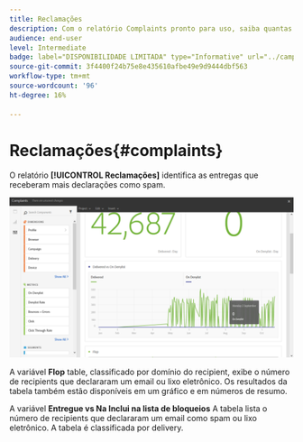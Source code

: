 ```yaml
---
title: Reclamações
description: Com o relatório Complaints pronto para uso, saiba quantas vezes o delivery foi declarado como spam.
audience: end-user
level: Intermediate
badge: label="DISPONIBILIDADE LIMITADA" type="Informative" url="../campaign-standard-migration-home.md" tooltip="Restrito a usuários migrados do Campaign Standard"
source-git-commit: 3f4400f24b75e8e435610afbe49e9d9444dbf563
workflow-type: tm+mt
source-wordcount: '96'
ht-degree: 16%

---
```


# Reclamações{#complaints}

O relatório **[!UICONTROL Reclamações]** identifica as entregas que receberam mais declarações como spam.

![](assets/delivery_reports_complaints.png)

A variável **Flop** table, classificado por domínio do recipient, exibe o número de recipients que declararam um email ou lixo eletrônico. Os resultados da tabela também estão disponíveis em um gráfico e em números de resumo.

A variável **Entregue vs Na Inclui na lista de bloqueios** A tabela lista o número de recipients que declararam um email como spam ou lixo eletrônico. A tabela é classificada por delivery.
